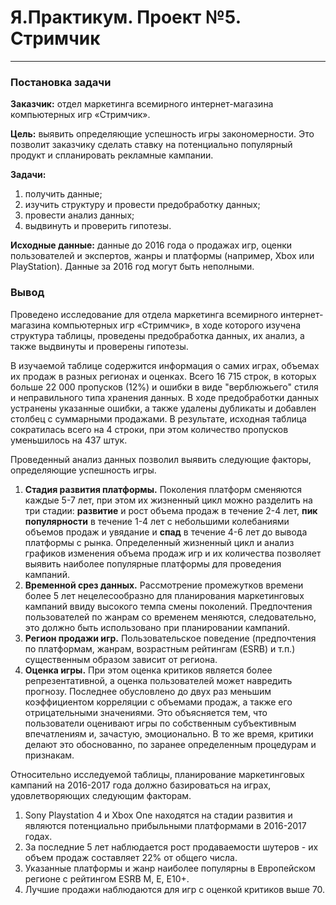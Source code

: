 # Я.Практикум. Проект №5. Стримчик

***

### Постановка задачи
**Заказчик:** отдел маркетинга всемирного интернет-магазина компьютерных игр «Стримчик».

**Цель:** выявить определяющие успешность игры закономерности. Это позволит заказчику сделать ставку на потенциально популярный продукт и спланировать рекламные кампании.

**Задачи:** 
1. получить данные;
1. изучить структуру и провести предобработку данных;
1. провести анализ данных;
1. выдвинуть и проверить гипотезы.

**Исходные данные:** данные до 2016 года о продажах игр, оценки пользователей и экспертов, жанры и платформы (например, Xbox или PlayStation). Данные за 2016 год могут быть неполными.

### Вывод
Проведено исследование для отдела маркетинга всемирного интернет-магазина компьютерных игр «Стримчик», в ходе которого изучена структура таблицы, проведены предобработка данных, их анализ, а также выдвинуты и проверены гипотезы.

В изучаемой таблице содержится информация о самих играх, объемах их продаж в разных регионах и оценках. 
Всего 16 715 строк, в которых больше 22 000 пропусков (12%) и ошибки в виде "верблюжьего" стиля и неправильного типа хранения данных. 
В ходе предобработки данных  устранены указанные ошибки, а также удалены дубликаты и добавлен столбец с суммарными продажами.
В результате, исходная таблица сократилась всего на 4 строки, при этом количество пропусков уменьшилось на 437 штук.

Проведенный анализ данных позволил выявить следующие факторы, определяющие успешность игры.
1. **Стадия развития платформы.**
Поколения платформ сменяются каждые 5-7 лет, при этом их жизненный цикл можно разделить на три стадии: **развитие** и рост объема продаж в течение 2-4 лет, **пик популярности** в течение 1-4 лет с небольшими колебаниями объемов продаж и увядание и **спад** в течение 4-6 лет до вывода платформы с рынка.
Определенный жизненный цикл и анализ графиков изменения объема продаж игр и их количества позволяет выявить наиболее популярные платформы для проведения кампаний. 
1. **Временной срез данных.**
Рассмотрение промежутков времени более 5 лет нецелесообразно для планирования маркетинговых кампаний ввиду высокого темпа смены поколений. 
Предпочтения пользователей по жанрам со временем меняются, следовательно, это должно быть использовано при планировании кампаний.
1. **Регион продажи игр.**
Пользовательское поведение (предпочтения по платформам, жанрам, возрастным рейтингам (ESRB) и т.п.) существенным образом зависит от региона.
1. **Оценка игры.**
При этом оценка критиков является более репрезентативной, а оценка пользователей может навредить прогнозу. 
Последнее обусловлено до двух раз меньшим коэффициентом корреляции с объемами продаж, а также его отрицательными значениями.
Это объясняется тем, что пользователи оценивают игры по собственным субъективным впечатлениям и, зачастую, эмоционально. 
В то же время, критики делают это обоснованно, по заранее определенным процедурам и признакам.

Относительно исследуемой таблицы, планирование маркетинговых кампаний на 2016-2017 года должно базироваться на играх, удовлетворяющих следующим факторам.
1. Sony Playstation 4 и Xbox One находятся на стадии развития и являются потенциально прибыльными платформами в 2016-2017 годах.
1. За последние 5 лет наблюдается рост продаваемости шутеров - их объем продаж составляет 22% от общего числа.
1. Указанные платформы и жанр наиболее популярны в Европейском регионе с рейтингом ESRB М, Е, Е10+.
1. Лучшие продажи наблюдаются для игр с оценкой критиков выше 70.
